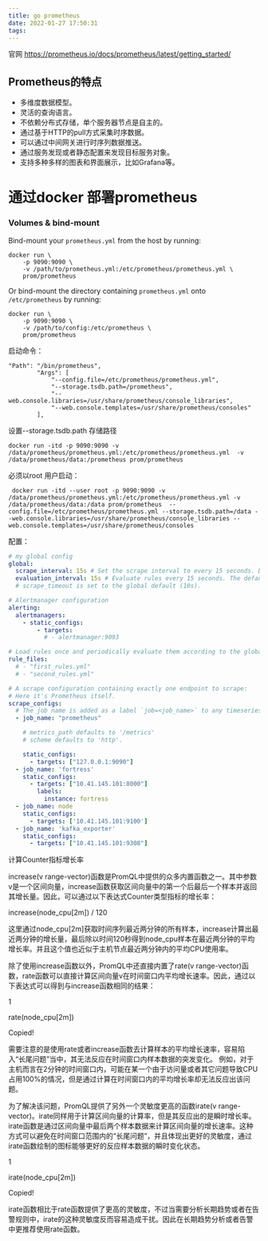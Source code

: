 ```yaml
---
title: go prometheus
date: 2022-01-27 17:50:31
tags:
---
```



官网
https://prometheus.io/docs/prometheus/latest/getting_started/



## Prometheus的特点

-   多维度数据模型。
-   灵活的查询语言。
-   不依赖分布式存储，单个服务器节点是自主的。
-   通过基于HTTP的pull方式采集时序数据。
-   可以通过中间网关进行时序列数据推送。
-   通过服务发现或者静态配置来发现目标服务对象。
-   支持多种多样的图表和界面展示，比如Grafana等。

# 通过docker 部署prometheus

### Volumes & bind-mount

Bind-mount your `prometheus.yml` from the host by running:

```
docker run \
    -p 9090:9090 \
    -v /path/to/prometheus.yml:/etc/prometheus/prometheus.yml \
    prom/prometheus
```

Or bind-mount the directory containing `prometheus.yml` onto `/etc/prometheus` by running:

```
docker run \
    -p 9090:9090 \
    -v /path/to/config:/etc/prometheus \
    prom/prometheus
```

启动命令：
```
"Path": "/bin/prometheus",
        "Args": [
            "--config.file=/etc/prometheus/prometheus.yml",
            "--storage.tsdb.path=/prometheus",
            "--web.console.libraries=/usr/share/prometheus/console_libraries",
            "--web.console.templates=/usr/share/prometheus/consoles"
        ],
```

设置--storage.tsdb.path 存储路径

```
docker run -itd -p 9090:9090 -v /data/prometheus/prometheus.yml:/etc/prometheus/prometheus.yml  -v /data/prometheus/data:/prometheus prom/prometheus
```

必须以root 用户启动：

```shell
 docker run -itd --user root -p 9090:9090 -v /data/prometheus/prometheus.yml:/etc/prometheus/prometheus.yml -v /data/prometheus/data:/data prom/prometheus  --config.file=/etc/prometheus/prometheus.yml --storage.tsdb.path=/data --web.console.libraries=/usr/share/prometheus/console_libraries --web.console.templates=/usr/share/prometheus/consoles
```

配置：

```yaml
# my global config
global:
  scrape_interval: 15s # Set the scrape interval to every 15 seconds. Default is every 1 minute.
  evaluation_interval: 15s # Evaluate rules every 15 seconds. The default is every 1 minute.
  # scrape_timeout is set to the global default (10s).

# Alertmanager configuration
alerting:
  alertmanagers:
    - static_configs:
        - targets:
          # - alertmanager:9093

# Load rules once and periodically evaluate them according to the global 'evaluation_interval'.
rule_files:
  # - "first_rules.yml"
  # - "second_rules.yml"

# A scrape configuration containing exactly one endpoint to scrape:
# Here it's Prometheus itself.
scrape_configs:
  # The job name is added as a label `job=<job_name>` to any timeseries scraped from this config.
  - job_name: "prometheus"

    # metrics_path defaults to '/metrics'
    # scheme defaults to 'http'.

    static_configs:
      - targets: ["127.0.0.1:9090"]
  - job_name: 'fortress'
    static_configs:
      - targets: ["10.41.145.101:8000"]
        labels:
          instance: fortress
  - job_name: node
    static_configs:
      - targets: ['10.41.145.101:9100']
  - job_name: 'kafka_exporter'
    static_configs:
      - targets: ["10.41.145.101:9308"]
```



计算Counter指标增长率

increase(v range-vector)函数是PromQL中提供的众多内置函数之一。其中参数v是一个区间向量，increase函数获取区间向量中的第一个后最后一个样本并返回其增长量。因此，可以通过以下表达式Counter类型指标的增长率：

increase(node_cpu[2m]) / 120

这里通过node_cpu[2m]获取时间序列最近两分钟的所有样本，increase计算出最近两分钟的增长量，最后除以时间120秒得到node_cpu样本在最近两分钟的平均增长率。并且这个值也近似于主机节点最近两分钟内的平均CPU使用率。

除了使用increase函数以外，PromQL中还直接内置了rate(v range-vector)函数，rate函数可以直接计算区间向量v在时间窗口内平均增长速率。因此，通过以下表达式可以得到与increase函数相同的结果：

1

rate(node_cpu[2m])



Copied!

需要注意的是使用rate或者increase函数去计算样本的平均增长速率，容易陷入“长尾问题”当中，其无法反应在时间窗口内样本数据的突发变化。 例如，对于主机而言在2分钟的时间窗口内，可能在某一个由于访问量或者其它问题导致CPU占用100%的情况，但是通过计算在时间窗口内的平均增长率却无法反应出该问题。

为了解决该问题，PromQL提供了另外一个灵敏度更高的函数irate(v range-vector)。irate同样用于计算区间向量的计算率，但是其反应出的是瞬时增长率。irate函数是通过区间向量中最后两个样本数据来计算区间向量的增长速率。这种方式可以避免在时间窗口范围内的“长尾问题”，并且体现出更好的灵敏度，通过irate函数绘制的图标能够更好的反应样本数据的瞬时变化状态。

1

irate(node_cpu[2m])



Copied!

irate函数相比于rate函数提供了更高的灵敏度，不过当需要分析长期趋势或者在告警规则中，irate的这种灵敏度反而容易造成干扰。因此在长期趋势分析或者告警中更推荐使用rate函数。